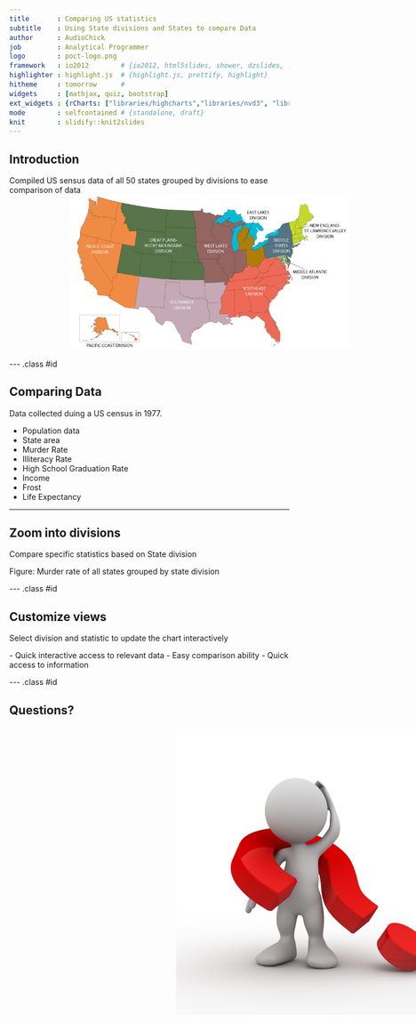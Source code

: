 ```yaml
---
title       : Comparing US statistics
subtitle    : Using State divisions and States to compare Data
author      : AudioChick
job         : Analytical Programmer
logo        : poct-logo.png
framework   : io2012        # {io2012, html5slides, shower, dzslides, ...}
highlighter : highlight.js  # {highlight.js, prettify, highlight}
hitheme     : tomorrow      # 
widgets     : [mathjax, quiz, bootstrap]
ext_widgets : {rCharts: ["libraries/highcharts","libraries/nvd3", "libraries/morris", "libraries/leaflet", "libraries/rickshaw"]}
mode        : selfcontained # {standalone, draft}
knit        : slidify::knit2slides
---
```



## Introduction
Compiled US sensus data of all 50 states grouped by divisions to ease comparison of data
<img src="assets/img/AAGRegionalDivisions.jpg" style="margin-top:0px;margin-left:110px;"/>


--- .class #id 

## Comparing Data
Data collected duing a US census in 1977.
  - Population data
  - State area
  - Murder Rate
  - Illiteracy Rate
  - High School Graduation Rate
  - Income
  - Frost
  - Life Expectancy
  

---
## Zoom into divisions
<p>Compare specific statistics based on State division</p>


<div id = 'chart1' class = 'rChart nvd3'></div>
<script type='text/javascript'>
 $(document).ready(function(){
      drawchart1()
    });
    function drawchart1(){  
      var opts = {
 "dom": "chart1",
"width":    800,
"height":    400,
"x": "state.division",
"y": "Murder",
"group": "state.division",
"type": "multiBarChart",
"id": "chart1" 
},
        data = [
 {
 "Population":           3615,
"Income":           3624,
"Illiteracy":            2.1,
"Life.Exp":          69.05,
"Murder":           15.1,
"HS.Grad":           41.3,
"Frost":             20,
"Area":          50708,
"state.division": "East South Central",
"state.abb": "AL" 
},
{
 "Population":            365,
"Income":           6315,
"Illiteracy":            1.5,
"Life.Exp":          69.31,
"Murder":           11.3,
"HS.Grad":           66.7,
"Frost":            152,
"Area":         566432,
"state.division": "Pacific",
"state.abb": "AK" 
},
{
 "Population":           2212,
"Income":           4530,
"Illiteracy":            1.8,
"Life.Exp":          70.55,
"Murder":            7.8,
"HS.Grad":           58.1,
"Frost":             15,
"Area":         113417,
"state.division": "Mountain",
"state.abb": "AZ" 
},
{
 "Population":           2110,
"Income":           3378,
"Illiteracy":            1.9,
"Life.Exp":          70.66,
"Murder":           10.1,
"HS.Grad":           39.9,
"Frost":             65,
"Area":          51945,
"state.division": "West South Central",
"state.abb": "AR" 
},
{
 "Population":          21198,
"Income":           5114,
"Illiteracy":            1.1,
"Life.Exp":          71.71,
"Murder":           10.3,
"HS.Grad":           62.6,
"Frost":             20,
"Area":         156361,
"state.division": "Pacific",
"state.abb": "CA" 
},
{
 "Population":           2541,
"Income":           4884,
"Illiteracy":            0.7,
"Life.Exp":          72.06,
"Murder":            6.8,
"HS.Grad":           63.9,
"Frost":            166,
"Area":         103766,
"state.division": "Mountain",
"state.abb": "CO" 
},
{
 "Population":           3100,
"Income":           5348,
"Illiteracy":            1.1,
"Life.Exp":          72.48,
"Murder":            3.1,
"HS.Grad":             56,
"Frost":            139,
"Area":           4862,
"state.division": "New England",
"state.abb": "CT" 
},
{
 "Population":            579,
"Income":           4809,
"Illiteracy":            0.9,
"Life.Exp":          70.06,
"Murder":            6.2,
"HS.Grad":           54.6,
"Frost":            103,
"Area":           1982,
"state.division": "South Atlantic",
"state.abb": "DE" 
},
{
 "Population":           8277,
"Income":           4815,
"Illiteracy":            1.3,
"Life.Exp":          70.66,
"Murder":           10.7,
"HS.Grad":           52.6,
"Frost":             11,
"Area":          54090,
"state.division": "South Atlantic",
"state.abb": "FL" 
},
{
 "Population":           4931,
"Income":           4091,
"Illiteracy":              2,
"Life.Exp":          68.54,
"Murder":           13.9,
"HS.Grad":           40.6,
"Frost":             60,
"Area":          58073,
"state.division": "South Atlantic",
"state.abb": "GA" 
},
{
 "Population":            868,
"Income":           4963,
"Illiteracy":            1.9,
"Life.Exp":           73.6,
"Murder":            6.2,
"HS.Grad":           61.9,
"Frost":              0,
"Area":           6425,
"state.division": "Pacific",
"state.abb": "HI" 
},
{
 "Population":            813,
"Income":           4119,
"Illiteracy":            0.6,
"Life.Exp":          71.87,
"Murder":            5.3,
"HS.Grad":           59.5,
"Frost":            126,
"Area":          82677,
"state.division": "Mountain",
"state.abb": "ID" 
},
{
 "Population":          11197,
"Income":           5107,
"Illiteracy":            0.9,
"Life.Exp":          70.14,
"Murder":           10.3,
"HS.Grad":           52.6,
"Frost":            127,
"Area":          55748,
"state.division": "East North Central",
"state.abb": "IL" 
},
{
 "Population":           5313,
"Income":           4458,
"Illiteracy":            0.7,
"Life.Exp":          70.88,
"Murder":            7.1,
"HS.Grad":           52.9,
"Frost":            122,
"Area":          36097,
"state.division": "East North Central",
"state.abb": "IN" 
},
{
 "Population":           2861,
"Income":           4628,
"Illiteracy":            0.5,
"Life.Exp":          72.56,
"Murder":            2.3,
"HS.Grad":             59,
"Frost":            140,
"Area":          55941,
"state.division": "West North Central",
"state.abb": "IA" 
},
{
 "Population":           2280,
"Income":           4669,
"Illiteracy":            0.6,
"Life.Exp":          72.58,
"Murder":            4.5,
"HS.Grad":           59.9,
"Frost":            114,
"Area":          81787,
"state.division": "West North Central",
"state.abb": "KS" 
},
{
 "Population":           3387,
"Income":           3712,
"Illiteracy":            1.6,
"Life.Exp":           70.1,
"Murder":           10.6,
"HS.Grad":           38.5,
"Frost":             95,
"Area":          39650,
"state.division": "East South Central",
"state.abb": "KY" 
},
{
 "Population":           3806,
"Income":           3545,
"Illiteracy":            2.8,
"Life.Exp":          68.76,
"Murder":           13.2,
"HS.Grad":           42.2,
"Frost":             12,
"Area":          44930,
"state.division": "West South Central",
"state.abb": "LA" 
},
{
 "Population":           1058,
"Income":           3694,
"Illiteracy":            0.7,
"Life.Exp":          70.39,
"Murder":            2.7,
"HS.Grad":           54.7,
"Frost":            161,
"Area":          30920,
"state.division": "New England",
"state.abb": "ME" 
},
{
 "Population":           4122,
"Income":           5299,
"Illiteracy":            0.9,
"Life.Exp":          70.22,
"Murder":            8.5,
"HS.Grad":           52.3,
"Frost":            101,
"Area":           9891,
"state.division": "South Atlantic",
"state.abb": "MD" 
},
{
 "Population":           5814,
"Income":           4755,
"Illiteracy":            1.1,
"Life.Exp":          71.83,
"Murder":            3.3,
"HS.Grad":           58.5,
"Frost":            103,
"Area":           7826,
"state.division": "New England",
"state.abb": "MA" 
},
{
 "Population":           9111,
"Income":           4751,
"Illiteracy":            0.9,
"Life.Exp":          70.63,
"Murder":           11.1,
"HS.Grad":           52.8,
"Frost":            125,
"Area":          56817,
"state.division": "East North Central",
"state.abb": "MI" 
},
{
 "Population":           3921,
"Income":           4675,
"Illiteracy":            0.6,
"Life.Exp":          72.96,
"Murder":            2.3,
"HS.Grad":           57.6,
"Frost":            160,
"Area":          79289,
"state.division": "West North Central",
"state.abb": "MN" 
},
{
 "Population":           2341,
"Income":           3098,
"Illiteracy":            2.4,
"Life.Exp":          68.09,
"Murder":           12.5,
"HS.Grad":             41,
"Frost":             50,
"Area":          47296,
"state.division": "East South Central",
"state.abb": "MS" 
},
{
 "Population":           4767,
"Income":           4254,
"Illiteracy":            0.8,
"Life.Exp":          70.69,
"Murder":            9.3,
"HS.Grad":           48.8,
"Frost":            108,
"Area":          68995,
"state.division": "West North Central",
"state.abb": "MO" 
},
{
 "Population":            746,
"Income":           4347,
"Illiteracy":            0.6,
"Life.Exp":          70.56,
"Murder":              5,
"HS.Grad":           59.2,
"Frost":            155,
"Area":         145587,
"state.division": "Mountain",
"state.abb": "MT" 
},
{
 "Population":           1544,
"Income":           4508,
"Illiteracy":            0.6,
"Life.Exp":           72.6,
"Murder":            2.9,
"HS.Grad":           59.3,
"Frost":            139,
"Area":          76483,
"state.division": "West North Central",
"state.abb": "NE" 
},
{
 "Population":            590,
"Income":           5149,
"Illiteracy":            0.5,
"Life.Exp":          69.03,
"Murder":           11.5,
"HS.Grad":           65.2,
"Frost":            188,
"Area":         109889,
"state.division": "Mountain",
"state.abb": "NV" 
},
{
 "Population":            812,
"Income":           4281,
"Illiteracy":            0.7,
"Life.Exp":          71.23,
"Murder":            3.3,
"HS.Grad":           57.6,
"Frost":            174,
"Area":           9027,
"state.division": "New England",
"state.abb": "NH" 
},
{
 "Population":           7333,
"Income":           5237,
"Illiteracy":            1.1,
"Life.Exp":          70.93,
"Murder":            5.2,
"HS.Grad":           52.5,
"Frost":            115,
"Area":           7521,
"state.division": "Middle Atlantic",
"state.abb": "NJ" 
},
{
 "Population":           1144,
"Income":           3601,
"Illiteracy":            2.2,
"Life.Exp":          70.32,
"Murder":            9.7,
"HS.Grad":           55.2,
"Frost":            120,
"Area":         121412,
"state.division": "Mountain",
"state.abb": "NM" 
},
{
 "Population":          18076,
"Income":           4903,
"Illiteracy":            1.4,
"Life.Exp":          70.55,
"Murder":           10.9,
"HS.Grad":           52.7,
"Frost":             82,
"Area":          47831,
"state.division": "Middle Atlantic",
"state.abb": "NY" 
},
{
 "Population":           5441,
"Income":           3875,
"Illiteracy":            1.8,
"Life.Exp":          69.21,
"Murder":           11.1,
"HS.Grad":           38.5,
"Frost":             80,
"Area":          48798,
"state.division": "South Atlantic",
"state.abb": "NC" 
},
{
 "Population":            637,
"Income":           5087,
"Illiteracy":            0.8,
"Life.Exp":          72.78,
"Murder":            1.4,
"HS.Grad":           50.3,
"Frost":            186,
"Area":          69273,
"state.division": "West North Central",
"state.abb": "ND" 
},
{
 "Population":          10735,
"Income":           4561,
"Illiteracy":            0.8,
"Life.Exp":          70.82,
"Murder":            7.4,
"HS.Grad":           53.2,
"Frost":            124,
"Area":          40975,
"state.division": "East North Central",
"state.abb": "OH" 
},
{
 "Population":           2715,
"Income":           3983,
"Illiteracy":            1.1,
"Life.Exp":          71.42,
"Murder":            6.4,
"HS.Grad":           51.6,
"Frost":             82,
"Area":          68782,
"state.division": "West South Central",
"state.abb": "OK" 
},
{
 "Population":           2284,
"Income":           4660,
"Illiteracy":            0.6,
"Life.Exp":          72.13,
"Murder":            4.2,
"HS.Grad":             60,
"Frost":             44,
"Area":          96184,
"state.division": "Pacific",
"state.abb": "OR" 
},
{
 "Population":          11860,
"Income":           4449,
"Illiteracy":              1,
"Life.Exp":          70.43,
"Murder":            6.1,
"HS.Grad":           50.2,
"Frost":            126,
"Area":          44966,
"state.division": "Middle Atlantic",
"state.abb": "PA" 
},
{
 "Population":            931,
"Income":           4558,
"Illiteracy":            1.3,
"Life.Exp":           71.9,
"Murder":            2.4,
"HS.Grad":           46.4,
"Frost":            127,
"Area":           1049,
"state.division": "New England",
"state.abb": "RI" 
},
{
 "Population":           2816,
"Income":           3635,
"Illiteracy":            2.3,
"Life.Exp":          67.96,
"Murder":           11.6,
"HS.Grad":           37.8,
"Frost":             65,
"Area":          30225,
"state.division": "South Atlantic",
"state.abb": "SC" 
},
{
 "Population":            681,
"Income":           4167,
"Illiteracy":            0.5,
"Life.Exp":          72.08,
"Murder":            1.7,
"HS.Grad":           53.3,
"Frost":            172,
"Area":          75955,
"state.division": "West North Central",
"state.abb": "SD" 
},
{
 "Population":           4173,
"Income":           3821,
"Illiteracy":            1.7,
"Life.Exp":          70.11,
"Murder":             11,
"HS.Grad":           41.8,
"Frost":             70,
"Area":          41328,
"state.division": "East South Central",
"state.abb": "TN" 
},
{
 "Population":          12237,
"Income":           4188,
"Illiteracy":            2.2,
"Life.Exp":           70.9,
"Murder":           12.2,
"HS.Grad":           47.4,
"Frost":             35,
"Area":         262134,
"state.division": "West South Central",
"state.abb": "TX" 
},
{
 "Population":           1203,
"Income":           4022,
"Illiteracy":            0.6,
"Life.Exp":           72.9,
"Murder":            4.5,
"HS.Grad":           67.3,
"Frost":            137,
"Area":          82096,
"state.division": "Mountain",
"state.abb": "UT" 
},
{
 "Population":            472,
"Income":           3907,
"Illiteracy":            0.6,
"Life.Exp":          71.64,
"Murder":            5.5,
"HS.Grad":           57.1,
"Frost":            168,
"Area":           9267,
"state.division": "New England",
"state.abb": "VT" 
},
{
 "Population":           4981,
"Income":           4701,
"Illiteracy":            1.4,
"Life.Exp":          70.08,
"Murder":            9.5,
"HS.Grad":           47.8,
"Frost":             85,
"Area":          39780,
"state.division": "South Atlantic",
"state.abb": "VA" 
},
{
 "Population":           3559,
"Income":           4864,
"Illiteracy":            0.6,
"Life.Exp":          71.72,
"Murder":            4.3,
"HS.Grad":           63.5,
"Frost":             32,
"Area":          66570,
"state.division": "Pacific",
"state.abb": "WA" 
},
{
 "Population":           1799,
"Income":           3617,
"Illiteracy":            1.4,
"Life.Exp":          69.48,
"Murder":            6.7,
"HS.Grad":           41.6,
"Frost":            100,
"Area":          24070,
"state.division": "South Atlantic",
"state.abb": "WV" 
},
{
 "Population":           4589,
"Income":           4468,
"Illiteracy":            0.7,
"Life.Exp":          72.48,
"Murder":              3,
"HS.Grad":           54.5,
"Frost":            149,
"Area":          54464,
"state.division": "East North Central",
"state.abb": "WI" 
},
{
 "Population":            376,
"Income":           4566,
"Illiteracy":            0.6,
"Life.Exp":          70.29,
"Murder":            6.9,
"HS.Grad":           62.9,
"Frost":            173,
"Area":          97203,
"state.division": "Mountain",
"state.abb": "WY" 
} 
]
  
      if(!(opts.type==="pieChart" || opts.type==="sparklinePlus" || opts.type==="bulletChart")) {
        var data = d3.nest()
          .key(function(d){
            //return opts.group === undefined ? 'main' : d[opts.group]
            //instead of main would think a better default is opts.x
            return opts.group === undefined ? opts.y : d[opts.group];
          })
          .entries(data);
      }
      
      if (opts.disabled != undefined){
        data.map(function(d, i){
          d.disabled = opts.disabled[i]
        })
      }
      
      nv.addGraph(function() {
        var chart = nv.models[opts.type]()
          .width(opts.width)
          .height(opts.height)
          
        if (opts.type != "bulletChart"){
          chart
            .x(function(d) { return d[opts.x] })
            .y(function(d) { return d[opts.y] })
        }
          
         
        
          
        

        
        
        
      
       d3.select("#" + opts.id)
        .append('svg')
        .datum(data)
        .transition().duration(500)
        .call(chart);

       nv.utils.windowResize(chart.update);
       return chart;
      });
    };
</script>

Figure: Murder rate of all states grouped by state division

--- .class #id 

## Customize views
<p>Select division and statistic to update the chart interactively</p>
  - Quick interactive access to relevant data
  - Easy comparison ability
  - Quick access to information

--- .class #id 

## Questions?
<img src="assets/img/ask-the-right-questions.jpg" style="width: 650px;margin-left: 300px;margin-top: 14px;"/>

